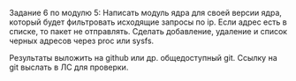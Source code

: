 Задание 6 по модулю 5: Написать модуль ядра для своей версии ядра, который будет 
фильтровать исходящие запросы по ip. Если адрес есть в списке, то пакет не отправлять.
Cделать добавление, удаление и список черных адресов через proc или sysfs.

Результаты выложить на github или др. общедоступный git. Cсылку на git выслать в ЛС для проверки.

